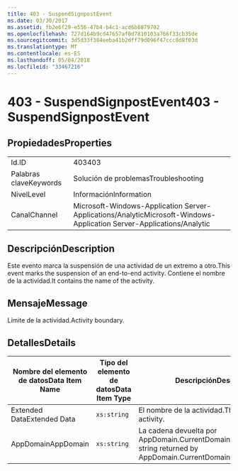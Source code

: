 ```yaml
---
title: 403 - SuspendSignpostEvent
ms.date: 03/30/2017
ms.assetid: fb2e6f29-e556-47b4-b4c1-acd6b8879702
ms.openlocfilehash: 727d164b9cd47657af0d7810103a766f33cb35de
ms.sourcegitcommit: 3d5d33f384eeba41b2dff79d096f47ccc8d8f03d
ms.translationtype: MT
ms.contentlocale: es-ES
ms.lasthandoff: 05/04/2018
ms.locfileid: "33467216"
---
```

# <a name="403---suspendsignpostevent"></a><span data-ttu-id="c8714-102">403 - SuspendSignpostEvent</span><span class="sxs-lookup"><span data-stu-id="c8714-102">403 - SuspendSignpostEvent</span></span>
## <a name="properties"></a><span data-ttu-id="c8714-103">Propiedades</span><span class="sxs-lookup"><span data-stu-id="c8714-103">Properties</span></span>  
  
|||  
|-|-|  
|<span data-ttu-id="c8714-104">Id.</span><span class="sxs-lookup"><span data-stu-id="c8714-104">ID</span></span>|<span data-ttu-id="c8714-105">403</span><span class="sxs-lookup"><span data-stu-id="c8714-105">403</span></span>|  
|<span data-ttu-id="c8714-106">Palabras clave</span><span class="sxs-lookup"><span data-stu-id="c8714-106">Keywords</span></span>|<span data-ttu-id="c8714-107">Solución de problemas</span><span class="sxs-lookup"><span data-stu-id="c8714-107">Troubleshooting</span></span>|  
|<span data-ttu-id="c8714-108">Nivel</span><span class="sxs-lookup"><span data-stu-id="c8714-108">Level</span></span>|<span data-ttu-id="c8714-109">Información</span><span class="sxs-lookup"><span data-stu-id="c8714-109">Information</span></span>|  
|<span data-ttu-id="c8714-110">Canal</span><span class="sxs-lookup"><span data-stu-id="c8714-110">Channel</span></span>|<span data-ttu-id="c8714-111">Microsoft-Windows-Application Server-Applications/Analytic</span><span class="sxs-lookup"><span data-stu-id="c8714-111">Microsoft-Windows-Application Server-Applications/Analytic</span></span>|  
  
## <a name="description"></a><span data-ttu-id="c8714-112">Descripción</span><span class="sxs-lookup"><span data-stu-id="c8714-112">Description</span></span>  
 <span data-ttu-id="c8714-113">Este evento marca la suspensión de una actividad de un extremo a otro.</span><span class="sxs-lookup"><span data-stu-id="c8714-113">This event marks the suspension of an end-to-end activity.</span></span> <span data-ttu-id="c8714-114">Contiene el nombre de la actividad.</span><span class="sxs-lookup"><span data-stu-id="c8714-114">It contains the name of the activity.</span></span>  
  
## <a name="message"></a><span data-ttu-id="c8714-115">Mensaje</span><span class="sxs-lookup"><span data-stu-id="c8714-115">Message</span></span>  
 <span data-ttu-id="c8714-116">Límite de la actividad.</span><span class="sxs-lookup"><span data-stu-id="c8714-116">Activity boundary.</span></span>  
  
## <a name="details"></a><span data-ttu-id="c8714-117">Detalles</span><span class="sxs-lookup"><span data-stu-id="c8714-117">Details</span></span>  
  
|<span data-ttu-id="c8714-118">Nombre del elemento de datos</span><span class="sxs-lookup"><span data-stu-id="c8714-118">Data Item Name</span></span>|<span data-ttu-id="c8714-119">Tipo del elemento de datos</span><span class="sxs-lookup"><span data-stu-id="c8714-119">Data Item Type</span></span>|<span data-ttu-id="c8714-120">Descripción</span><span class="sxs-lookup"><span data-stu-id="c8714-120">Description</span></span>|  
|--------------------|--------------------|-----------------|  
|<span data-ttu-id="c8714-121">Extended Data</span><span class="sxs-lookup"><span data-stu-id="c8714-121">Extended Data</span></span>|`xs:string`|<span data-ttu-id="c8714-122">El nombre de la actividad.</span><span class="sxs-lookup"><span data-stu-id="c8714-122">The name of the activity.</span></span>|  
|<span data-ttu-id="c8714-123">AppDomain</span><span class="sxs-lookup"><span data-stu-id="c8714-123">AppDomain</span></span>|`xs:string`|<span data-ttu-id="c8714-124">La cadena devuelta por AppDomain.CurrentDomain.FriendlyName.</span><span class="sxs-lookup"><span data-stu-id="c8714-124">The string returned by AppDomain.CurrentDomain.FriendlyName.</span></span>|
